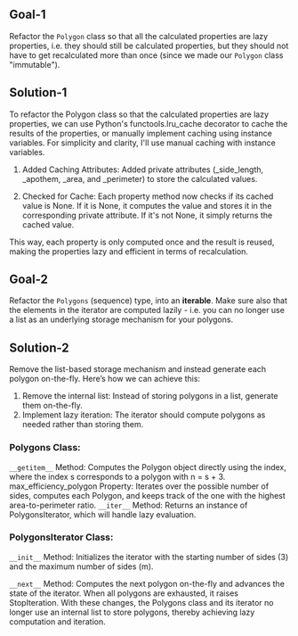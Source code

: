 ## Goal-1 
Refactor the `Polygon` class so that all the calculated properties are lazy properties, i.e. they should still be calculated properties, but they should not have to get recalculated more than once (since we made our `Polygon` class "immutable").

## Solution-1
To refactor the Polygon class so that the calculated properties are lazy properties, we can use Python's functools.lru_cache decorator to cache the results of the properties, or manually implement caching using instance variables. For simplicity and clarity, I'll use manual caching with instance variables.

1. Added Caching Attributes: Added private attributes (_side_length, _apothem, _area, and _perimeter) to store the calculated values.

2. Checked for Cache: Each property method now checks if its cached value is None. If it is None, it computes the value and stores it in the corresponding private attribute. If it's not None, it simply returns the cached value.

This way, each property is only computed once and the result is reused, making the properties lazy and efficient in terms of recalculation.

## Goal-2

Refactor the `Polygons` (sequence) type, into an **iterable**. Make sure also that the elements in the iterator are computed lazily - i.e. you can no longer use a list as an underlying storage mechanism for your polygons.


## Solution-2
Remove the list-based storage mechanism and instead generate each polygon on-the-fly. Here’s how we can achieve this:

1. Remove the internal list: Instead of storing polygons in a list, generate them on-the-fly.
2. Implement lazy iteration: The iterator should compute polygons as needed rather than storing them.

### Polygons Class:

`__getitem__` Method: Computes the Polygon object directly using the index, where the index s corresponds to a polygon with n = s + 3.
max_efficiency_polygon Property: Iterates over the possible number of sides, computes each Polygon, and keeps track of the one with the highest area-to-perimeter ratio.
`__iter__` Method: Returns an instance of PolygonsIterator, which will handle lazy evaluation.

### PolygonsIterator Class:

`__init__` Method: Initializes the iterator with the starting number of sides (3) and the maximum number of sides (m).

`__next__` Method: Computes the next polygon on-the-fly and advances the state of the iterator. When all polygons are exhausted, it raises StopIteration.
With these changes, the Polygons class and its iterator no longer use an internal list to store polygons, thereby achieving lazy computation and iteration.